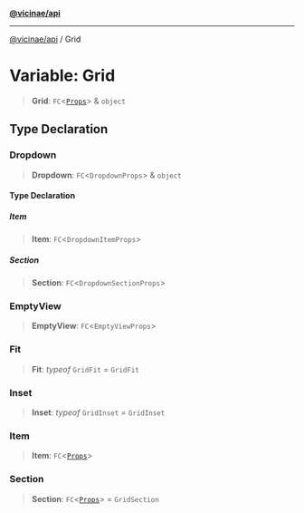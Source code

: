 [**@vicinae/api**](../README.md)

***

[@vicinae/api](../README.md) / Grid

# Variable: Grid

> **Grid**: `FC`\<[`Props`](../@vicinae/namespaces/Grid/type-aliases/Props.md)\> & `object`

## Type Declaration

### Dropdown

> **Dropdown**: `FC`\<`DropdownProps`\> & `object`

#### Type Declaration

##### Item

> **Item**: `FC`\<`DropdownItemProps`\>

##### Section

> **Section**: `FC`\<`DropdownSectionProps`\>

### EmptyView

> **EmptyView**: `FC`\<`EmptyViewProps`\>

### Fit

> **Fit**: *typeof* `GridFit` = `GridFit`

### Inset

> **Inset**: *typeof* `GridInset` = `GridInset`

### Item

> **Item**: `FC`\<[`Props`](../@vicinae/namespaces/Grid/namespaces/Item/type-aliases/Props.md)\>

### Section

> **Section**: `FC`\<[`Props`](../@vicinae/namespaces/Grid/namespaces/Section/type-aliases/Props.md)\> = `GridSection`
